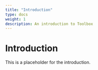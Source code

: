 ```yaml
---
title: "Introduction"
type: docs
weight: 1
description: An introduction to Toolbox 
---
```


# Introduction

This is a placeholder for the introduction. 